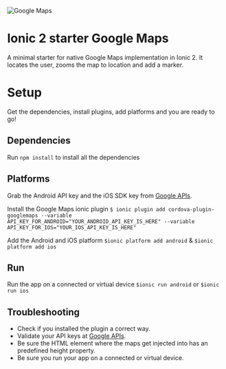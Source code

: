 ![Google Maps](https://lh3.googleusercontent.com/MOf9Kxxkj7GvyZlTZOnUzuYv0JAweEhlxJX6gslQvbvlhLK5_bSTK6duxY2xfbBsj43H=w100)

# Ionic 2 starter Google Maps
A minimal starter for native Google Maps implementation in Ionic 2. It locates the user, zooms the map to location and add a marker.

# Setup
Get the dependencies, install plugins, add platforms and you  are ready to go!

## Dependencies
Run `npm install` to install all the dependencies

## Platforms
Grab the Android API key and the  iOS SDK key from [Google APIs](https://console.developers.google.com).

Install the Google Maps ionic plugin `$ ionic plugin add cordova-plugin-googlemaps --variable API_KEY_FOR_ANDROID="YOUR_ANDROID_API_KEY_IS_HERE" --variable API_KEY_FOR_IOS="YOUR_IOS_API_KEY_IS_HERE"`

Add the Android and iOS platform `$ionic platform add android` & `$ionic platform add ios`

## Run
Run the app on a connected or virtual device `$ionic run android` or `$ionic run ios`

## Troubleshooting
- Check if you installed the plugin a correct way. 
- Validate your API keys at [Google APIs](https://console.developers.google.com).
- Be sure the HTML element where the maps get injected into has an predefined height property.
- Be sure you run your app on a connected or virtual device.